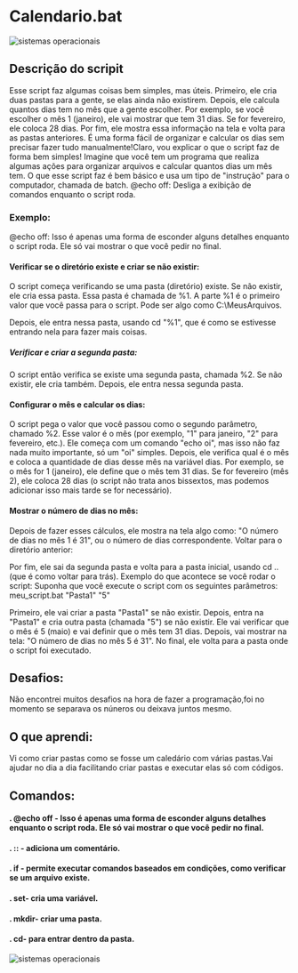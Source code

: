 # Calendario.bat
![sistemas operacionais](https://media0.giphy.com/media/v1.Y2lkPTc5MGI3NjExZG1ucGIyYjN1bnM1MGV4NG1pdnM2YnBwZW16YndmYmNpbHR0M2dodiZlcD12MV9pbnRlcm5hbF9naWZfYnlfaWQmY3Q9cw/C5zzP0umvvCg6KccPr/giphy.gif)

## Descrição do scripit
Esse script faz algumas coisas bem simples, mas úteis. Primeiro, ele cria duas pastas para a gente, se elas ainda não existirem. Depois, ele calcula quantos dias tem no mês que a gente escolher. Por exemplo, se você escolher o mês 1 (janeiro), ele vai mostrar que tem 31 dias. Se for fevereiro, ele coloca 28 dias. Por fim, ele mostra essa informação na tela e volta para as pastas anteriores. É uma forma fácil de organizar e calcular os dias sem precisar fazer tudo manualmente!Claro, vou explicar o que o script faz de forma bem simples!
Imagine que você tem um programa que realiza algumas ações para organizar arquivos e calcular quantos dias um mês tem. O que esse script faz é bem básico e usa um tipo de "instrução" para o computador, chamada de batch.
@echo off: Desliga a exibição de comandos enquanto o script roda.

### Exemplo:
@echo off: Isso é apenas uma forma de esconder alguns detalhes enquanto o script roda. Ele só vai mostrar o que você pedir no final.

#### Verificar se o diretório existe e criar se não existir:

O script começa verificando se uma pasta (diretório) existe. Se não existir, ele cria essa pasta. Essa pasta é chamada de %1. A parte %1 é o primeiro valor que você passa para o script. Pode ser algo como C:\MeusArquivos.

Depois, ele entra nessa pasta, usando cd "%1", que é como se estivesse entrando nela para fazer mais coisas.

##### Verificar e criar a segunda pasta:

O script então verifica se existe uma segunda pasta, chamada %2. Se não existir, ele cria também.
Depois, ele entra nessa segunda pasta.

#### Configurar o mês e calcular os dias:
O script pega o valor que você passou como o segundo parâmetro, chamado %2. Esse valor é o mês (por exemplo, "1" para janeiro, "2" para fevereiro, etc.).
Ele começa com um comando "echo oi", mas isso não faz nada muito importante, só um "oi" simples.
Depois, ele verifica qual é o mês e coloca a quantidade de dias desse mês na variável dias. Por exemplo, se o mês for 1 (janeiro), ele define que o mês tem 31 dias. Se for fevereiro (mês 2), ele coloca 28 dias (o script não trata anos bissextos, mas podemos adicionar isso mais tarde se for necessário).


#### Mostrar o número de dias no mês:
Depois de fazer esses cálculos, ele mostra na tela algo como: "O número de dias no mês 1 é 31", ou o número de dias correspondente.
Voltar para o diretório anterior:

Por fim, ele sai da segunda pasta e volta para a pasta inicial, usando cd .. (que é como voltar para trás).
Exemplo do que acontece se você rodar o script:
Suponha que você execute o script com os seguintes parâmetros:
meu_script.bat "Pasta1" "5"

Primeiro, ele vai criar a pasta "Pasta1" se não existir.
Depois, entra na "Pasta1" e cria outra pasta (chamada "5") se não existir.
Ele vai verificar que o mês é 5 (maio) e vai definir que o mês tem 31 dias.
Depois, vai mostrar na tela: "O número de dias no mês 5 é 31".
No final, ele volta para a pasta onde o script foi executado.

## Desafios:
Não encontrei muitos desafios na hora de fazer a programação,foi no momento se separava os núneros ou deixava juntos mesmo.

## O que aprendi: 
Vi como criar pastas como se fosse um caledário com várias pastas.Vai ajudar no dia a dia facilitando criar pastas e executar elas só com códigos.

## Comandos:
#### . @echo off - Isso é apenas uma forma de esconder alguns detalhes enquanto o script roda. Ele só vai mostrar o que você pedir no final.
#### . :: - adiciona um comentário.
#### . if - permite executar comandos baseados em condições, como verificar se um arquivo existe.
#### . set- cria uma variável.
#### . mkdir- criar uma pasta.
#### . cd- para entrar dentro da pasta.

![sistemas operacionais](https://media0.giphy.com/media/v1.Y2lkPTc5MGI3NjExZzEzdWhrZmFuZm8wNGQ1Ym9paDg0eXo0Nmt4YXg1ZnZoemlhMWpsbCZlcD12MV9pbnRlcm5hbF9naWZfYnlfaWQmY3Q9Zw/LHZyixOnHwDDy/giphy.gif)
